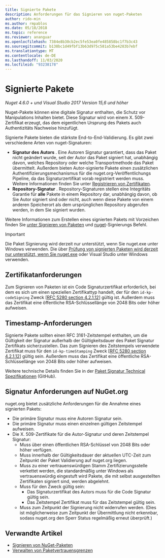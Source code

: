 ```yaml
---
title: Signierte Pakete
description: Anforderungen für das Signieren von nuget-Paketen
author: rido-min
ms.author: rmpablos
ms.date: 05/18/2018
ms.topic: reference
ms.reviewer: ananguar
ms.openlocfilehash: 7384e8b30cb2ec5fe53ea0fe485858bc1f7b3c43
ms.sourcegitcommit: b138bc1d49fbf13b63d975c581a53be4283b7ebf
ms.translationtype: MT
ms.contentlocale: de-DE
ms.lasthandoff: 11/03/2020
ms.locfileid: "93238178"
---
```

# <a name="signed-packages"></a>Signierte Pakete

*Nuget 4.6.0 + und Visual Studio 2017 Version 15,6 und höher*

Nuget-Pakete können eine digitale Signatur enthalten, die Schutz vor Manipulations Inhalten bietet. Diese Signatur wird von einem X. 509-Zertifikat erzeugt, das dem eigentlichen Ursprung des Pakets auch Authentizitäts Nachweise hinzufügt.

Signierte Pakete bieten die stärkste End-to-End-Validierung. Es gibt zwei verschiedene Arten von nuget-Signaturen:
- **Signatur des Autors** . Eine Autoren Signatur garantiert, dass das Paket nicht geändert wurde, seit der Autor das Paket signiert hat, unabhängig davon, welches Repository oder welche Transportmethode das Paket übermittelt. Außerdem bieten Autor-signierte Pakete einen zusätzlichen Authentifizierungsmechanismus für die nuget.org-Veröffentlichungs Pipeline, da das Signaturzertifikat vorab registriert werden muss. Weitere Informationen finden Sie unter [Registrieren von Zertifikaten](#signature-requirements-on-nugetorg).
- **Repository-Signatur** . Repository-Signaturen stellen eine Integritäts Garantie für **alle** Pakete in einem Repository dar, unabhängig davon, ob Sie Autor signiert sind oder nicht, auch wenn diese Pakete von einem anderen Speicherort als dem ursprünglichen Repository abgerufen werden, in dem Sie signiert wurden.   

Weitere Informationen zum Erstellen eines signierten Pakets mit Vorzeichen finden Sie [unter Signieren von Paketen](../create-packages/Sign-a-package.md) und [nuget](../reference/cli-reference/cli-ref-sign.md)-Signierungs Befehl.

> [!Important]
> Die Paket Signierung wird derzeit nur unterstützt, wenn Sie nuget.exe unter Windows verwenden. Die über [Prüfung von signierten Paketen wird derzeit nur unterstützt, wenn Sie nuget.exe](../reference/cli-reference/cli-ref-verify.md) oder Visual Studio unter Windows verwenden.

## <a name="certificate-requirements"></a>Zertifikatanforderungen

Zum Signieren von Paketen ist ein Code Signaturzertifikat erforderlich, bei dem es sich um einen speziellen Zertifikattyp handelt, der für den `id-kp-codeSigning` Zweck [[RFC 5280 section 4.2.1.12](https://tools.ietf.org/html/rfc5280#section-4.2.1.12)] gültig ist. Außerdem muss das Zertifikat eine öffentliche RSA-Schlüssellänge von 2048 Bits oder höher aufweisen.

## <a name="timestamp-requirements"></a>Timestamp-Anforderungen

Signierte Pakete sollten einen RFC 3161-Zeitstempel enthalten, um die Gültigkeit der Signatur außerhalb der Gültigkeitsdauer des Paket Signatur Zertifikats sicherzustellen. Das zum Signieren des Zeitstempels verwendete Zertifikat muss für den `id-kp-timeStamping` Zweck [[RFC 5280 section 4.2.1.12](https://tools.ietf.org/html/rfc5280#section-4.2.1.12)] gültig sein. Außerdem muss das Zertifikat eine öffentliche RSA-Schlüssellänge von 2048 Bits oder höher aufweisen.

Weitere technische Details finden Sie in der [Paket Signatur Technical Spezifikationen](https://github.com/NuGet/Home/wiki/Package-Signatures-Technical-Details) (GitHub).

## <a name="signature-requirements-on-nugetorg"></a>Signatur Anforderungen auf NuGet.org

nuget.org bietet zusätzliche Anforderungen für die Annahme eines signierten Pakets:

- Die primäre Signatur muss eine Autoren Signatur sein.
- Die primäre Signatur muss einen einzelnen gültigen Zeitstempel aufweisen.
- Die X. 509-Zertifikate für die Autor-Signatur und deren Zeitstempel Signatur:
  - Muss über einen öffentlichen RSA-Schlüssel von 2048 Bits oder höher verfügen.
  - Muss innerhalb der Gültigkeitsdauer der aktuellen UTC-Zeit zum Zeitpunkt der Paket Validierung auf nuget.org liegen.
  - Muss zu einer vertrauenswürdigen Stamm Zertifizierungsstelle verkettet werden, die standardmäßig unter Windows als vertrauenswürdig eingestuft wird Pakete, die mit selbst ausgestellten Zertifikaten signiert sind, werden abgelehnt.
  - Muss für den Zweck gültig sein: 
    - Das Signaturzertifikat des Autors muss für die Code Signatur gültig sein.
    - Das Zeitstempel Zertifikat muss für das Zeitstempel gültig sein.
  - Muss zum Zeitpunkt der Signierung nicht widerrufen werden. (Dies ist möglicherweise zum Zeitpunkt der Übermittlung nicht erkennbar, sodass nuget.org den Sperr Status regelmäßig erneut überprüft.)
  
  
## <a name="related-articles"></a>Verwandte Artikel

- [Signieren von NuGet-Paketen](../create-packages/Sign-a-Package.md)
- [Verwalten von Paketvertrauensgrenzen](../consume-packages/installing-signed-packages.md)
